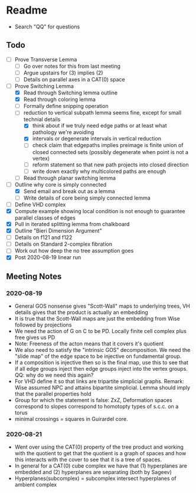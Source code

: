 # Readme

- Search "QQ" for questions

## Todo

- [ ] Prove Transverse Lemma
  - [ ] Go over notes for this from last meeting
  - [ ] Argue upstairs for (3) implies (2)
  - [ ] Details on parallel axes in a CAT(0) space
- [ ] Prove Switching Lemma
  - [x] Read through Switching lemma outline
  - [x] Read through coloring lemma
  - [ ] Formally define snipping operation
  - [ ] reduction to vertical subpath lemma seems fine, except for small technial details
    - [x] think about if we truly need edge paths or at least what pathology we're avoiding
    - [x] intervals or degenerate intervals in vertical reduction
    - [ ] check claim that edgepaths implies preimage is finite union of closed connected sets (possibly degenerate when point is not a vertex)
    - [ ] reform statement so that new path projects into closed direction
    - [ ] write down exactly why multicolored paths are enough
  - [ ] Read through planar switching lemma
- [ ] Outline why core is simply connected
  - [x] Send email and break out as a lemma
  - [ ] Write details of core being simply connected lemma
- [ ] Define VHD complex
- [x] Compute example showing local condition is not enough to guarantee parallel classes of edges
- [x] Pull in iterated splitting lemma from chalkboard
- [x] Outline "Bieri Dimension Argument"
- [ ] Details on f121 and f122
- [ ] Details on Standard 2-complex fibration
- [ ] Work out how deep the no tree assumption goes
- [x] Post 2020-08-19 linear run

## Meeting Notes

### 2020-08-19

- General GOS nonsense gives "Scott-Wall" maps to underlying trees, VH details gives that the product is actually an embedding
- It is true that the Scott-Wall maps are just the embedding from Wise followed by projections
- We need the action of G on C to be PD. Locally finite cell complex plus free gives us PD
- Note: Freeness of the acton means that it covers it's quotient
- We also need to satisfy the "intrinsic GOS" decomposition. We need the "slide map" of the edge space to be injective on fundamental group.
- If a composition is injective then so is the final map, use this to see that if all edge groups inject then edge groups inject into the vertex groups. QQ: why do we need this again?
- For VHD define it so that links are tripartite simplicial graphs. Remark: Wise assumed NPC and attains bipartite simplicial. Lemma should imply that the parallel properties hold
- Group for which the statement is false: ZxZ, Deformation spaces correspond to slopes correspond to homotopty types of s.c.c. on a torus
- minimal crossings = squares in Guirardel core.

### 2020-08-21

- Went over using the CAT(0) property of the tree product and working with the quotient to get that the quotient is a graph of spaces and how this interacts with the cover to see that it is a tree of spaces.
- In general for a CAT(0) cube complex we have that (1) hyperplanes are embedded and (2) hyperplanes are separating (both by Sageev)
- Hyperplanes(subcomplex) = subcomplex intersect hyperplanes of ambient complex


